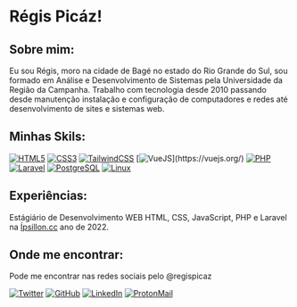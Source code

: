# Régis Picáz!
## Sobre mim:

Eu sou Régis, moro na cidade de Bagé no estado do Rio Grande do Sul, sou formado em Análise e Desenvolvimento de Sistemas pela Universidade da Região da Campanha.
Trabalho com tecnologia desde 2010 passando desde manutenção instalação e configuração de computadores e redes até desenvolvimento de sites e sistemas web.

## Minhas Skils:

[![HTML5](https://img.shields.io/badge/html5-%23E34F26.svg?style=for-the-badge&logo=html5&logoColor=white)](https://developer.mozilla.org/pt-BR/docs/Learn/Getting_started_with_the_web/HTML_basics)
[![CSS3](https://img.shields.io/badge/css3-%231572B6.svg?style=for-the-badge&logo=css3&logoColor=white)](https://developer.mozilla.org/pt-BR/docs/Web/CSS)
[![TailwindCSS](https://img.shields.io/badge/Tailwind_CSS-38B2AC?style=for-the-badge&logo=tailwind-css&logoColor=white)](https://tailwindcss.com/)
[![VueJS]([https://www.even3.com.br/actiontalents12/](https://img.shields.io/badge/Vue.js-35495E?style=for-the-badge&logo=vue.js&logoColor=4FC08D))](https://vuejs.org/)
[![PHP](https://img.shields.io/badge/php-%23777BB4.svg?style=for-the-badge&logo=php&logoColor=white)](https://www.php.net/manual/pt_BR/intro-whatis.php)
[![Laravel](https://img.shields.io/badge/laravel-%23FF2D20.svg?style=for-the-badge&logo=laravel&logoColor=white)](https://laravel.com/)
[![PostgreSQL](https://img.shields.io/badge/PostgreSQL-316192?style=for-the-badge&logo=postgresql&logoColor=white)](https://postgresql.org/)
[![Linux](https://img.shields.io/badge/Linux-FCC624?style=for-the-badge&logo=linux&logoColor=black)](https://www.linux.org/)

## Experiências:
Estágiário de Desenvolvimento WEB HTML, CSS, JavaScript, PHP e Laravel na [Ípsillon.cc](https://ipsillon.cc) ano de 2022.

## Onde me encontrar:
Pode me encontrar nas redes sociais pelo @regispicaz

[![Twitter](https://img.shields.io/badge/Twitter-1DA1F2?style=for-the-badge&logo=twitter&logoColor=white)](https://twitter.com/regispicaz) 
[![GitHub](https://img.shields.io/badge/GitHub-100000?style=for-the-badge&logo=github&logoColor=white)](https://github.com/regispicaz)
[![LinkedIn](https://img.shields.io/badge/LinkedIn-0077B5?style=for-the-badge&logo=linkedin&logoColor=white)](https://linkedin.com/in/regispicaz)
[![ProtonMail](https://img.shields.io/badge/ProtonMail-8B89CC?style=for-the-badge&logo=protonmail&logoColor=white)](mailto:registavares@protonmail.com)
